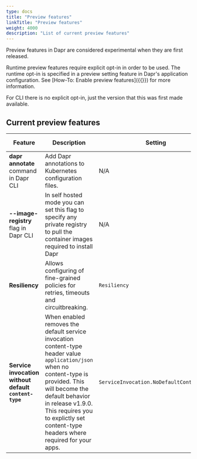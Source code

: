 ```yaml
---
type: docs
title: "Preview features"
linkTitle: "Preview features"
weight: 4000
description: "List of current preview features"
---
```

Preview features in Dapr are considered experimental when they are first released. 

Runtime preview features require explicit opt-in in order to be used. The runtime opt-in is specified in a preview setting feature in Dapr's application configuration. See [How-To: Enable preview features]({{<ref preview-features>}}) for more information.

For CLI there is no explicit opt-in, just the version that this was first made available.


## Current preview features
| Feature | Description | Setting | Documentation | Version introduced |
| ---------- |-------------|---------|---------------|-----------------|
| **dapr annotate** command in Dapr CLI | Add Dapr annotations to Kubernetes configuration files. | N/A | [CLI annotate command reference]({{<ref "dapr-annotate.md">}}) | v1.8 |
| **--image-registry** flag in Dapr CLI| In self hosted mode you can set this flag to specify any private registry to pull the container images required to install Dapr| N/A | [CLI init command reference]({{<ref "dapr-init.md#self-hosted-environment" >}}) | v1.7 |
| **Resiliency** | Allows configuring of fine-grained policies for retries, timeouts and circuitbreaking. | `Resiliency` | [Configure Resiliency Policies]({{<ref "resiliency-overview">}}) | v1.7|
| **Service invocation without default `content-type`** | When enabled removes the default service invocation content-type header value `application/json` when no content-type is provided. This will become the default behavior in release v1.9.0. This requires you to explictly set content-type headers where required for your apps. | `ServiceInvocation.NoDefaultContentType` | [Service Invocation]({{<ref "service_invocation_api.md#request-contents" >}}) | v1.7 |

